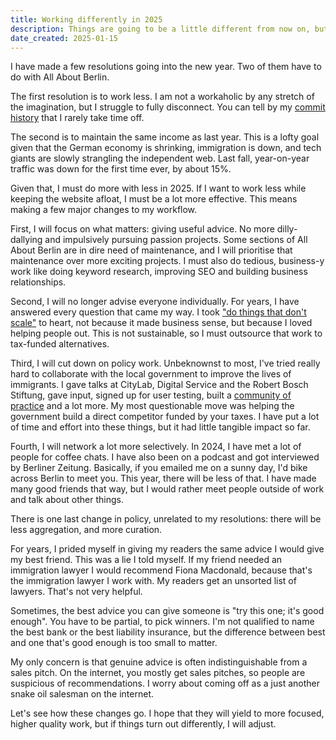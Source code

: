 ```yaml
---
title: Working differently in 2025
description: Things are going to be a little different from now on, but it's for the better.
date_created: 2025-01-15
---
```


I have made a few resolutions going into the new year. Two of them have to do with All About Berlin.

The first resolution is to work less. I am not a workaholic by any stretch of the imagination, but I struggle to fully disconnect. You can tell by my [commit history](https://github.com/nicbou/) that I rarely take time off.

The second is to maintain the same income as last year. This is a lofty goal given that the German economy is shrinking, immigration is down, and tech giants are slowly strangling the independent web. Last fall, year-on-year traffic was down for the first time ever, by about 15%.

Given that, I must do more with less in 2025. If I want to work less while keeping the website afloat, I must be a lot more effective. This means making a few major changes to my workflow.

First, I will focus on what matters: giving useful advice. No more dilly-dallying and impulsively pursuing passion projects. Some sections of All About Berlin are in dire need of maintenance, and I will prioritise that maintenance over more exciting projects. I must also do tedious, business-y work like doing keyword research, improving SEO and building business relationships.

Second, I will no longer advise everyone individually. For years, I have answered every question that came my way. I took ["do things that don't scale"](https://paulgraham.com/ds.html) to heart, not because it made business sense, but because I loved helping people out. This is not sustainable, so I must outsource that work to tax-funded alternatives.

Third, I will cut down on policy work. Unbeknownst to most, I've tried really hard to collaborate with the local government to improve the lives of immigrants. I gave talks at CityLab, Digital Service and the Robert Bosch Stiftung, gave input, signed up for user testing, built a [community of practice](https://en.wikipedia.org/wiki/Community_of_practice) and a lot more. My most questionable move was helping the government build a direct competitor funded by your taxes. I have put a lot of time and effort into these things, but it had little tangible impact so far.

Fourth, I will network a lot more selectively. In 2024, I have met a lot of people for coffee chats. I have also been on a podcast and got interviewed by Berliner Zeitung. Basically, if you emailed me on a sunny day, I'd bike across Berlin to meet you. This year, there will be less of that. I have made many good friends that way, but I would rather meet people outside of work and talk about other things.

There is one last change in policy, unrelated to my resolutions: there will be less aggregation, and more curation.

For years, I prided myself in giving my readers the same advice I would give my best friend. This was a lie I told myself. If my friend needed an immigration lawyer I would recommend Fiona Macdonald, because that's the immigration lawyer I work with. My readers get an unsorted list of lawyers. That's not very helpful.

Sometimes, the best advice you can give someone is "try this one; it's good enough". You have to be partial, to pick winners. I'm not qualified to name the best bank or the best liability insurance, but the difference between best and one that's good enough is too small to matter.

My only concern is that genuine advice is often indistinguishable from a sales pitch. On the internet, you mostly get sales pitches, so people are suspicious of recommendations. I worry about coming off as a just another snake oil salesman on the internet.

Let's see how these changes go. I hope that they will yield to more focused, higher quality work, but if things turn out differently, I will adjust.